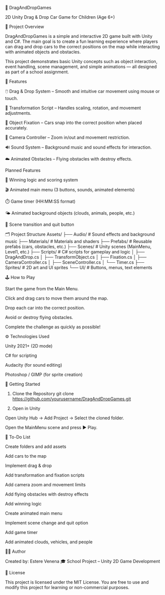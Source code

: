 🚗 DragAndDropGames

2D Unity Drag & Drop Car Game for Children (Age 6+)

📘 Project Overview

DragAndDropGames is a simple and interactive 2D game built with Unity and C#.
The main goal is to create a fun learning experience where players can drag and drop cars to the correct positions on the map while interacting with animated objects and obstacles.

This project demonstrates basic Unity concepts such as object interaction, event handling, scene management, and simple animations — all designed as part of a school assignment.

🧩 Features

🖱️ Drag & Drop System – Smooth and intuitive car movement using mouse or touch.

🔄 Transformation Script – Handles scaling, rotation, and movement adjustments.

📌 Object Fixation – Cars snap into the correct position when placed accurately.

🎥 Camera Controller – Zoom in/out and movement restriction.

🔊 Sound System – Background music and sound effects for interaction.

☁️ Animated Obstacles – Flying obstacles with destroy effects.

Planned Features

🏁 Winning logic and scoring system

🎬 Animated main menu (3 buttons, sounds, animated elements)

⏱️ Game timer (HH:MM:SS format)

🌤️ Animated background objects (clouds, animals, people, etc.)

🔄 Scene transition and quit button

🗂️ Project Structure
Assets/
├── Audio/              # Sound effects and background music
├── Materials/          # Materials and shaders
├── Prefabs/            # Reusable prefabs (cars, obstacles, etc.)
├── Scenes/             # Unity scenes (MainMenu, Level1, etc.)
├── Scripts/            # C# scripts for gameplay and logic
│   ├── DragAndDrop.cs
│   ├── TransformObject.cs
│   ├── Fixation.cs
│   ├── CameraController.cs
│   ├── SceneController.cs
│   └── Timer.cs
├── Sprites/            # 2D art and UI sprites
└── UI/                 # Buttons, menus, text elements

🕹️ How to Play

Start the game from the Main Menu.

Click and drag cars to move them around the map.

Drop each car into the correct position.

Avoid or destroy flying obstacles.

Complete the challenge as quickly as possible!

⚙️ Technologies Used

Unity 2021+ (2D mode)

C# for scripting

Audacity (for sound editing)

Photoshop / GIMP (for sprite creation)

🚀 Getting Started
1. Clone the Repository
git clone https://github.com/yourusername/DragAndDropGames.git

2. Open in Unity

Open Unity Hub → Add Project → Select the cloned folder.

Open the MainMenu scene and press ▶️ Play.

🧾 To-Do List

 Create folders and add assets

 Add cars to the map

 Implement drag & drop

 Add transformation and fixation scripts

 Add camera zoom and movement limits

 Add flying obstacles with destroy effects

 Add winning logic

 Create animated main menu

 Implement scene change and quit option

 Add game timer

 Add animated clouds, vehicles, and people

👨‍💻 Author

Created by: Estere Venena
🎓 School Project – Unity 2D Game Development

📄 License

This project is licensed under the MIT License.
You are free to use and modify this project for learning or non-commercial purposes.